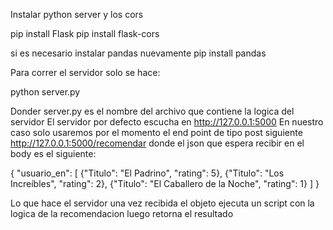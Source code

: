Instalar python server y los cors

pip install Flask
pip install flask-cors

si es necesario instalar pandas nuevamente
pip install pandas

Para correr el servidor solo se hace:

python server.py

Donder server.py es el nombre del archivo que contiene la logica del servidor
El servidor por defecto escucha en http://127.0.0.1:5000
En nuestro caso solo usaremos por el momento el end point de tipo post siguiente
http://127.0.0.1:5000/recomendar
donde el json que espera recibir en el body es el siguiente:

{
    "usuario_en": [
        {"Titulo": "El Padrino", "rating": 5},
        {"Titulo": "Los Increíbles", "rating": 2},
        {"Titulo": "El Caballero de la Noche", "rating": 1}
    ]
}

Lo que hace el servidor una vez recibida el objeto ejecuta un script con la logica de la recomendacion
luego retorna el resultado